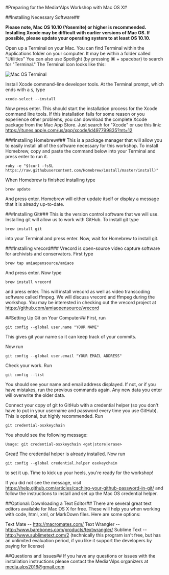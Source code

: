 #Preparing for the Media^Alps Workshop with Mac OS X#

##Installing Necessary Software##

**Please note, Mac OS 10.10 (Yosemite) or higher is recommended. Installing Xcode may be difficult with earlier versions of Mac OS. If possible, please update your operating system to at least OS 10.10.**

Open up a Terminal on your Mac. You can find Terminal within the Applications folder on your computer. It may be within a folder called "Utilities" You can also use Spotlight (by pressing ⌘ + spacebar) to search for "Terminal." The Terminal icon looks like this:

![Mac OS Terminal](http://cdn.osxdaily.com/wp-content/uploads/2014/08/terminal-icon-osx-300x262.png)
 
Install Xcode command-line developer tools. At the Terminal prompt, which ends with a `$`, type
```
xcode-select --install
``` 
Now press enter. This should start the installation process for the Xcode command line tools. If this installation fails for some reason or you experience other problems, you can download the complete Xcode package from the Mac App Store. Just search for "Xcode" or use this link: https://itunes.apple.com/us/app/xcode/id497799835?mt=12

###Installing Homebrew###
This is a package manager that will allow you to easily install all of the software necessary for this workshop. To install Homebrew, copy and paste the command below into your Terminal and press enter to run it. 
```
ruby -e "$(curl -fsSL https://raw.githubusercontent.com/Homebrew/install/master/install)"
```
When Homebrew is finished installing type
```
brew update
```
And press enter. Homebrew will either update itself or display a message that it is already up-to-date. 

###Installing Git###
This is the version control software that we will use. Installing git will allow us to work with GitHub. To install git type
```
brew install git
```
into your Terminal and press enter. Now, wait for Homebrew to install git. 

###Installing vrecord###
Vrecord is open-source video capture software for archivists and conservators. First type
```
brew tap amiaopensource/amiaos
```
And press enter. Now type
```
brew install vrecord
```
and press enter. This will install vrecord as well as video transcoding software called ffmpeg. We will discuss vrecord and ffmpeg during the workshop. You may be interested in checking out the vrecord project at https://github.com/amiaopensource/vrecord

##Setting Up Git on Your Computer##
First, run
```
git config --global user.name "YOUR NAME"
```
This gives git your name so it can keep track of your commits.

Now run 
```
git config --global user.email "YOUR EMAIL ADDRESS"
```

Check your work. Run 
```
git config --list
```
You should see your name and email address displayed. If not, or if you have mistakes, run the previous commands again. Any new data you enter will overwrite the older data.

Connect your copy of git to GitHub with a credential helper (so you don't have to put in your username and password every time you use GitHub). This is optional, but highly recommended.
Run 
```
git credential-osxkeychain
```
You should see the following message:
```
Usage: git credential-osxkeychain <get|store|erase>
```
Great! The credential helper is already installed. Now run 
```
git config --global credential.helper osxkeychain
```
to set it up. Time to kick up your heels, you're ready for the workshop!

If you did not see the message, visit https://help.github.com/articles/caching-your-github-password-in-git/ and follow the instructions to install and set up the Mac OS credential helper.

##Optional: Downloading a Text Editor##
There are several great text editors available for Mac OS X for free. These will help you when working with code, html, xml, or MarkDown files. Here are some options:

Text Mate -- http://macromates.com/
Text Wrangler -- http://www.barebones.com/products/textwrangler/
Sublime Text -- http://www.sublimetext.com/2 (technically this program isn't free, but has an unlimited evaluation period, if you like it support the developers by paying for license)


##Questions and Issues##
If you have any questions or issues with the installation instructions please contact the Media^Alps organizers at media.alps2016@gmail.com  
